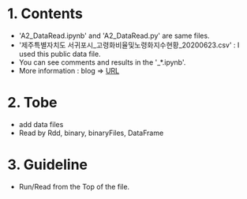 # 1. Contents 
* 'A2_DataRead.ipynb' and 'A2_DataRead.py' are same files.
* '제주특별자치도 서귀포시_고령화비율및노령화지수현황_20200623.csv' : I used this public data file.
* You can see comments and results in the '_*.ipynb'.
* More information : blog => [URL](https://blog.naver.com/fresh2816/222204973021)  


# 2. Tobe
* add data files
* Read by Rdd, binary, binaryFiles, DataFrame


# 3. Guideline
* Run/Read from the Top of the file.
